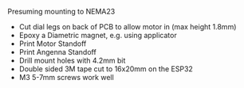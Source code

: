 Presuming mounting to NEMA23

* Cut dial legs on back of PCB to allow motor in (max height 1.8mm)
* Epoxy a Diametric magnet, e.g. using applicator
* Print Motor Standoff
* Print Angenna Standoff
* Drill mount holes with 4.2mm bit
* Double sided 3M tape cut to 16x20mm on the ESP32
* M3 5-7mm screws work well
